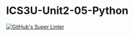 # ICS3U-Unit2-05-Python

[![GitHub's Super Linter](https://github.com/mohammedal-ess/ICS3U-Unit2-05-Python/workflows/GitHub's%20Super%20Linter/badge.svg)](https://github.com/mohammedal-ess/ICS3U-Unit2-05-Python/actions)
